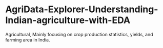 # AgriData-Explorer-Understanding-Indian-agriculture-with-EDA
Agricultural, Mainly focusing on crop production statistics, yields, and farming area in India.
